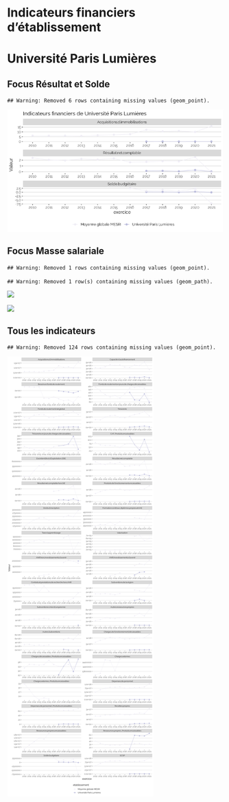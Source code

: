 Indicateurs financiers d’établissement
================

# Université Paris Lumières

## Focus Résultat et Solde

    ## Warning: Removed 6 rows containing missing values (geom_point).

![](université_paris_lumières_files/figure-gfm/etab.focus-1.png)<!-- -->

## Focus Masse salariale

    ## Warning: Removed 1 rows containing missing values (geom_point).

    ## Warning: Removed 1 row(s) containing missing values (geom_path).

![](université_paris_lumières_files/figure-gfm/etab.focus.ms.et.pfe-1.png)<!-- -->

![](université_paris_lumières_files/figure-gfm/etab.focus.ms.vs.pfe-1.png)<!-- -->

## Tous les indicateurs

    ## Warning: Removed 124 rows containing missing values (geom_point).

![](université_paris_lumières_files/figure-gfm/etab-1.png)<!-- -->
